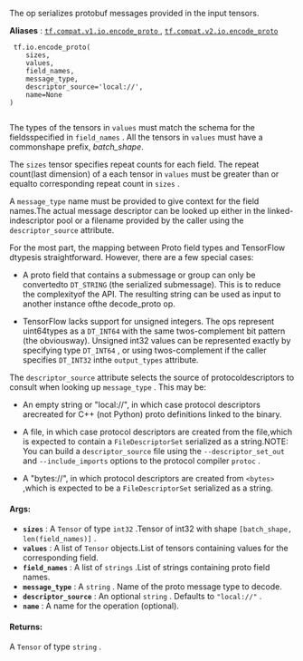 The op serializes protobuf messages provided in the input tensors.

**Aliases** : [ `tf.compat.v1.io.encode_proto` ](/api_docs/python/tf/io/encode_proto), [ `tf.compat.v2.io.encode_proto` ](/api_docs/python/tf/io/encode_proto)

```
 tf.io.encode_proto(
    sizes,
    values,
    field_names,
    message_type,
    descriptor_source='local://',
    name=None
)
 
```

The types of the tensors in  `values`  must match the schema for the fieldsspecified in  `field_names` . All the tensors in  `values`  must have a commonshape prefix, *batch_shape*.

The  `sizes`  tensor specifies repeat counts for each field.  The repeat count(last dimension) of a each tensor in  `values`  must be greater than or equalto corresponding repeat count in  `sizes` .

A  `message_type`  name must be provided to give context for the field names.The actual message descriptor can be looked up either in the linked-indescriptor pool or a filename provided by the caller using the `descriptor_source`  attribute.

For the most part, the mapping between Proto field types and TensorFlow dtypesis straightforward. However, there are a few special cases:

- A proto field that contains a submessage or group can only be convertedto  `DT_STRING`  (the serialized submessage). This is to reduce the complexityof the API. The resulting string can be used as input to another instance ofthe decode_proto op.


- TensorFlow lacks support for unsigned integers. The ops represent uint64types as a  `DT_INT64`  with the same twos-complement bit pattern (the obviousway). Unsigned int32 values can be represented exactly by specifying type `DT_INT64` , or using twos-complement if the caller specifies  `DT_INT32`  inthe  `output_types`  attribute.


The  `descriptor_source`  attribute selects the source of protocoldescriptors to consult when looking up  `message_type` . This may be:

- An empty string  or "local://", in which case protocol descriptors arecreated for C++ (not Python) proto definitions linked to the binary.


- A file, in which case protocol descriptors are created from the file,which is expected to contain a  `FileDescriptorSet`  serialized as a string.NOTE: You can build a  `descriptor_source`  file using the  `--descriptor_set_out` and  `--include_imports`  options to the protocol compiler  `protoc` .


- A "bytes://<bytes>", in which protocol descriptors are created from  `<bytes>` ,which is expected to be a  `FileDescriptorSet`  serialized as a string.</bytes>


#### Args:
- **`sizes`** : A  `Tensor`  of type  `int32` .Tensor of int32 with shape  `[batch_shape, len(field_names)]` .
- **`values`** : A list of  `Tensor`  objects.List of tensors containing values for the corresponding field.
- **`field_names`** : A list of  `strings` .List of strings containing proto field names.
- **`message_type`** : A  `string` . Name of the proto message type to decode.
- **`descriptor_source`** : An optional  `string` . Defaults to  `"local://"` .
- **`name`** : A name for the operation (optional).


#### Returns:
A  `Tensor`  of type  `string` .

